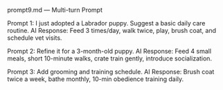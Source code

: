 prompt9.md — Multi-turn Prompt

Prompt 1: I just adopted a Labrador puppy. Suggest a basic daily care routine.
AI Response: Feed 3 times/day, walk twice, play, brush coat, and schedule vet visits.

Prompt 2: Refine it for a 3-month-old puppy.
AI Response: Feed 4 small meals, short 10-minute walks, crate train gently, introduce socialization.

Prompt 3: Add grooming and training schedule.
AI Response: Brush coat twice a week, bathe monthly, 10-min obedience training daily.